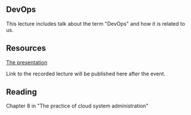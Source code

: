 ## DevOps
This lecture includes talk about the term "DevOps" and how it is related to us.

## Resources
[The presentation](https://gitcdn.link/repo/1dv032/syllabus/master/lectures/01_devops/index.html)

Link to the recorded lecture will be published here after the event.

## Reading
Chapter 8 in "The practice of cloud system administration"